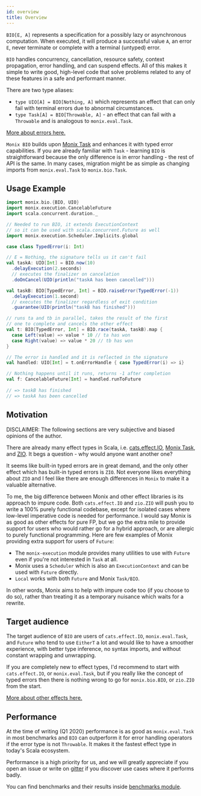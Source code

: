 ```yaml
---
id: overview
title: Overview
---
```


`BIO[E, A]` represents a specification for a possibly lazy or asynchronous computation. 
When executed, it will produce a successful value `A`, an error `E`, never terminate or complete with a terminal (untyped) error.

`BIO` handles concurrency, cancellation, resource safety, context propagation, error handling, and can suspend effects.
All of this makes it simple to write good, high-level code that solve problems related to any of these features in a safe and performant manner.

There are two type aliases:
- `type UIO[A] = BIO[Nothing, A]` which represents an effect that can only fail with terminal errors due to abnormal circumstances.
- `type Task[A] = BIO[Throwable, A]` - an effect that can fail with a `Throwable` and is analogous to `monix.eval.Task`.

[More about errors here.](error-handling)

`Monix BIO` builds upon [Monix Task](https://monix.io/api/3.2/monix/eval/Task.html) and enhances it with typed error capabilities.
If you are already familiar with `Task` - learning `BIO` is straightforward because the only difference is in
error handling - the rest of API is the same. 
In many cases, migration might be as simple as changing imports from `monix.eval.Task` to `monix.bio.Task`.

## Usage Example

```scala mdoc:compile-only
import monix.bio.{BIO, UIO}
import monix.execution.CancelableFuture
import scala.concurrent.duration._

// Needed to run BIO, it extends ExecutionContext
// so it can be used with scala.concurrent.Future as well
import monix.execution.Scheduler.Implicits.global

case class TypedError(i: Int)

// E = Nothing, the signature tells us it can't fail
val taskA: UIO[Int] = BIO.now(10)
  .delayExecution(2.seconds)
  // executes the finalizer on cancelation
  .doOnCancel(UIO(println("taskA has been cancelled")))

val taskB: BIO[TypedError, Int] = BIO.raiseError(TypedError(-1))
  .delayExecution(1.second)
  // executes the finalizer regardless of exit condition
  .guarantee(UIO(println("taskB has finished")))

// runs ta and tb in parallel, takes the result of the first
// one to complete and cancels the other effect
val t: BIO[TypedError, Int] = BIO.race(taskA, taskB).map {
  case Left(value) => value * 10 // ta has won
  case Right(value) => value * 20 // tb has won
}

// The error is handled and it is reflected in the signature
val handled: UIO[Int] = t.onErrorHandle { case TypedError(i) => i}

// Nothing happens until it runs, returns -1 after completion
val f: CancelableFuture[Int] = handled.runToFuture
    
// => taskB has finished
// => taskA has been cancelled
```

## Motivation

DISCLAIMER: The following sections are very subjective and biased opinions of the author.

There are already many effect types in Scala, i.e. [cats.effect.IO](https://github.com/typelevel/cats-effect), [Monix Task](https://github.com/monix/monix), and [ZIO](https://github.com/zio/zio).
It begs a question - why would anyone want another one?

It seems like built-in typed errors are in great demand, and the only other effect which has built-in typed errors is `ZIO`. 
Not everyone likes everything about `ZIO` and I feel like there are enough differences in `Monix` to make it a valuable alternative.

To me, the big difference between Monix and other effect libraries is its approach to impure code.
Both `cats.effect.IO` and `zio.ZIO` will push you to write a 100% purely functional codebase, except for isolated cases where low-level imperative code is needed for performance.
I would say Monix is as good as other effects for pure FP, but we go the extra mile to provide support for users who would rather go for a hybrid approach, or are allergic to purely functional programming.
Here are few examples of Monix providing extra support for users of `Future`:
- The `monix-execution` module provides many utilities to use with `Future` even if you're not interested in `Task` at all.
- Monix uses a `Scheduler` which is also an `ExecutionContext` and can be used with `Future` directly. 
- `Local` works with both `Future` and Monix `Task/BIO`. 

In other words, Monix aims to help with impure code too (if you choose to do so), rather than treating it as a temporary nuisance which waits for a rewrite.

## Target audience

The target audience of `BIO` are users of `cats.effect.IO`, `monix.eval.Task`, and `Future` who tend to use `EitherT` a lot 
and would like to have a smoother experience, with better type inference, no syntax imports, and without constant wrapping and unwrapping.

If you are completely new to effect types, I'd recommend to start with `cats.effect.IO`, or `monix.eval.Task`, 
but if you really like the concept of typed errors then there is nothing wrong to go for `monix.bio.BIO`, or `zio.ZIO` from the start.

[More about other effects here.](comparison)

## Performance

At the time of writing (Q1 2020) performance is as good as `monix.eval.Task` in most benchmarks and `BIO` can outperform it for error handling operators if the error type is not `Throwable`.
It makes it the fastest effect type in today's Scala ecosystem.

Performance is a high priority for us, and we will greatly appreciate if you open an issue or write on [gitter](https://gitter.im/monix/monix) if you discover use cases where it performs badly.

You can find benchmarks and their results inside [benchmarks module](https://github.com/monix/monix-bio/tree/master/benchmarks).
